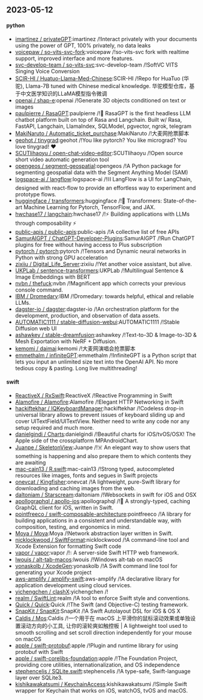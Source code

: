 ## 2023-05-12

#### python
* [imartinez / privateGPT](https://github.com/imartinez/privateGPT):imartinez /!Interact privately with your documents using the power of GPT, 100% privately, no data leaks
* [voicepaw / so-vits-svc-fork](https://github.com/voicepaw/so-vits-svc-fork):voicepaw /!so-vits-svc fork with realtime support, improved interface and more features.
* [svc-develop-team / so-vits-svc](https://github.com/svc-develop-team/so-vits-svc):svc-develop-team /!SoftVC VITS Singing Voice Conversion
* [SCIR-HI / Huatuo-Llama-Med-Chinese](https://github.com/SCIR-HI/Huatuo-Llama-Med-Chinese):SCIR-HI /!Repo for HuaTuo (华驼), Llama-7B tuned with Chinese medical knowledge. 华驼模型仓库，基于中文医学知识的LLaMA模型指令微调
* [openai / shap-e](https://github.com/openai/shap-e):openai /!Generate 3D objects conditioned on text or images
* [paulpierre / RasaGPT](https://github.com/paulpierre/RasaGPT):paulpierre /!💬
RasaGPT is the first headless LLM chatbot platform built on top of Rasa and Langchain. Built w/ Rasa, FastAPI, Langchain, LlamaIndex, SQLModel, pgvector, ngrok, telegram
* [MakiNaruto / Automatic_ticket_purchase](https://github.com/MakiNaruto/Automatic_ticket_purchase):MakiNaruto /!大麦网抢票脚本
* [geohot / tinygrad](https://github.com/geohot/tinygrad):geohot /!You like pytorch? You like micrograd? You love tinygrad!
❤️
* [SCUTlihaoyu / open-chat-video-editor](https://github.com/SCUTlihaoyu/open-chat-video-editor):SCUTlihaoyu /!Open source short video automatic generation tool
* [opengeos / segment-geospatial](https://github.com/opengeos/segment-geospatial):opengeos /!A Python package for segmenting geospatial data with the Segment Anything Model (SAM)
* [logspace-ai / langflow](https://github.com/logspace-ai/langflow):logspace-ai /!⛓️
LangFlow is a UI for LangChain, designed with react-flow to provide an effortless way to experiment and prototype flows.
* [huggingface / transformers](https://github.com/huggingface/transformers):huggingface /!🤗
Transformers: State-of-the-art Machine Learning for Pytorch, TensorFlow, and JAX.
* [hwchase17 / langchain](https://github.com/hwchase17/langchain):hwchase17 /!⚡
Building applications with LLMs through composability
⚡
* [public-apis / public-apis](https://github.com/public-apis/public-apis):public-apis /!A collective list of free APIs
* [SamurAIGPT / ChatGPT-Developer-Plugins](https://github.com/SamurAIGPT/ChatGPT-Developer-Plugins):SamurAIGPT /!Run ChatGPT plugins for free without having access to Plus subscription
* [pytorch / pytorch](https://github.com/pytorch/pytorch):pytorch /!Tensors and Dynamic neural networks in Python with strong GPU acceleration
* [zixiiu / Digital_Life_Server](https://github.com/zixiiu/Digital_Life_Server):zixiiu /!Yet another voice assistant, but alive.
* [UKPLab / sentence-transformers](https://github.com/UKPLab/sentence-transformers):UKPLab /!Multilingual Sentence & Image Embeddings with BERT
* [nvbn / thefuck](https://github.com/nvbn/thefuck):nvbn /!Magnificent app which corrects your previous console command.
* [IBM / Dromedary](https://github.com/IBM/Dromedary):IBM /!Dromedary: towards helpful, ethical and reliable LLMs.
* [dagster-io / dagster](https://github.com/dagster-io/dagster):dagster-io /!An orchestration platform for the development, production, and observation of data assets.
* [AUTOMATIC1111 / stable-diffusion-webui](https://github.com/AUTOMATIC1111/stable-diffusion-webui):AUTOMATIC1111 /!Stable Diffusion web UI
* [ashawkey / stable-dreamfusion](https://github.com/ashawkey/stable-dreamfusion):ashawkey /!Text-to-3D & Image-to-3D & Mesh Exportation with NeRF + Diffusion.
* [kemomi / daimai](https://github.com/kemomi/daimai):kemomi /!大麦网演唱会抢票脚本
* [emmethalm / infiniteGPT](https://github.com/emmethalm/infiniteGPT):emmethalm /!InfiniteGPT is a Python script that lets you input an unlimited size text into the OpenAI API. No more tedious copy & pasting. Long live multithreading!

#### swift
* [ReactiveX / RxSwift](https://github.com/ReactiveX/RxSwift):ReactiveX /!Reactive Programming in Swift
* [Alamofire / Alamofire](https://github.com/Alamofire/Alamofire):Alamofire /!Elegant HTTP Networking in Swift
* [hackiftekhar / IQKeyboardManager](https://github.com/hackiftekhar/IQKeyboardManager):hackiftekhar /!Codeless drop-in universal library allows to prevent issues of keyboard sliding up and cover UITextField/UITextView. Neither need to write any code nor any setup required and much more.
* [danielgindi / Charts](https://github.com/danielgindi/Charts):danielgindi /!Beautiful charts for iOS/tvOS/OSX! The Apple side of the crossplatform MPAndroidChart.
* [Juanpe / SkeletonView](https://github.com/Juanpe/SkeletonView):Juanpe /!☠️
An elegant way to show users that something is happening and also prepare them to which contents they are awaiting
* [mac-cain13 / R.swift](https://github.com/mac-cain13/R.swift):mac-cain13 /!Strong typed, autocompleted resources like images, fonts and segues in Swift projects
* [onevcat / Kingfisher](https://github.com/onevcat/Kingfisher):onevcat /!A lightweight, pure-Swift library for downloading and caching images from the web.
* [daltoniam / Starscream](https://github.com/daltoniam/Starscream):daltoniam /!Websockets in swift for iOS and OSX
* [apollographql / apollo-ios](https://github.com/apollographql/apollo-ios):apollographql /!📱
A strongly-typed, caching GraphQL client for iOS, written in Swift.
* [pointfreeco / swift-composable-architecture](https://github.com/pointfreeco/swift-composable-architecture):pointfreeco /!A library for building applications in a consistent and understandable way, with composition, testing, and ergonomics in mind.
* [Moya / Moya](https://github.com/Moya/Moya):Moya /!Network abstraction layer written in Swift.
* [nicklockwood / SwiftFormat](https://github.com/nicklockwood/SwiftFormat):nicklockwood /!A command-line tool and Xcode Extension for formatting Swift code
* [vapor / vapor](https://github.com/vapor/vapor):vapor /!💧
A server-side Swift HTTP web framework.
* [lwouis / alt-tab-macos](https://github.com/lwouis/alt-tab-macos):lwouis /!Windows alt-tab on macOS
* [yonaskolb / XcodeGen](https://github.com/yonaskolb/XcodeGen):yonaskolb /!A Swift command line tool for generating your Xcode project
* [aws-amplify / amplify-swift](https://github.com/aws-amplify/amplify-swift):aws-amplify /!A declarative library for application development using cloud services.
* [yichengchen / clashX](https://github.com/yichengchen/clashX):yichengchen /!
* [realm / SwiftLint](https://github.com/realm/SwiftLint):realm /!A tool to enforce Swift style and conventions.
* [Quick / Quick](https://github.com/Quick/Quick):Quick /!The Swift (and Objective-C) testing framework.
* [SnapKit / SnapKit](https://github.com/SnapKit/SnapKit):SnapKit /!A Swift Autolayout DSL for iOS & OS X
* [Caldis / Mos](https://github.com/Caldis/Mos):Caldis /!一个用于在 macOS 上平滑你的鼠标滚动效果或单独设置滚动方向的小工具, 让你的滚轮爽如触控板 | A lightweight tool used to smooth scrolling and set scroll direction independently for your mouse on macOS
* [apple / swift-protobuf](https://github.com/apple/swift-protobuf):apple /!Plugin and runtime library for using protobuf with Swift
* [apple / swift-corelibs-foundation](https://github.com/apple/swift-corelibs-foundation):apple /!The Foundation Project, providing core utilities, internationalization, and OS independence
* [stephencelis / SQLite.swift](https://github.com/stephencelis/SQLite.swift):stephencelis /!A type-safe, Swift-language layer over SQLite3.
* [kishikawakatsumi / KeychainAccess](https://github.com/kishikawakatsumi/KeychainAccess):kishikawakatsumi /!Simple Swift wrapper for Keychain that works on iOS, watchOS, tvOS and macOS.
